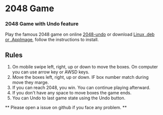 # 2048 Game

### 2048 Game with Undo feature

Play the famous 2048 game on online [2048-undo](https://2048-undo.netlify.app/) or download [Linux .deb or .AppImage](https://github.com/kawsaramin101/2048/releases/tag/Linux), follow the instructions to install.

## Rules

1. On mobile swipe left, right, up or down to move the boxes. On computer you can use arrow key or AWSD keys.
2. Move the boxes left, right, up or down. IF box number match during
   move they marge.
3. If you can reach 2048, you win. You can continue playing afterward.
4. If you don't have any space to move boxes the game ends.
5. You can Undo to last game state using the Undo button.

** Please open a issue on github if you face any problem. **
